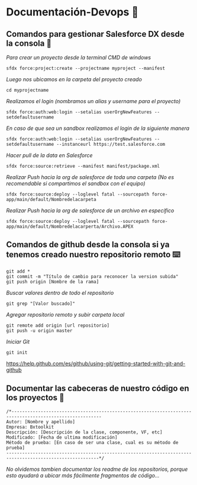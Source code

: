 #
# Documentación-Devops :beers:

## Comandos para gestionar Salesforce DX desde la consola 🚀

_Para crear un proyecto desde la terminal CMD de windows_ 
```
sfdx force:project:create --projectname myproject --manifest
```

_Luego nos ubicamos en la carpeta del proyecto creado_
```
cd myprojectname
```
_Realizamos el login (nombramos un alias y username para el proyecto)_
```
sfdx force:auth:web:login --setalias userOrgNewFeatures --setdefaultusername
```

_En caso de que sea un sandbox realizamos el login de la siguiente manera_
```
sfdx force:auth:web:login --setalias userOrgNewFeatures --setdefaultusername --instanceurl https://test.salesforce.com
```

_Hacer pull de la data en Salesforce_
```
sfdx force:source:retrieve --manifest manifest/package.xml
```

_Realizar Push hacia la org de salesforce de toda una carpeta (No es recomendable si compartimos el sandbox con el equipo)_
```
sfdx force:source:deploy --loglevel fatal --sourcepath force-app/main/default/Nombredelacarpeta
```

_Realizar Push hacia la org de salesforce de un archivo en específico_
```
sfdx force:source:deploy --loglevel fatal --sourcepath force-app/main/default/Nombredelacarperta/Archivo.APEX
```
##
## Comandos de github desde la consola si ya tenemos creado nuestro repositorio remoto ⌨️

```
git add *
git commit -m "Título de cambio para reconocer la version subida"
git push origin [Nombre de la rama]
```

_Buscar valores dentro de todo el repositorio_
```
git grep "[Valor buscado]"
```

_Agregar repositorio remoto y subir carpeta local_
```
git remote add origin [url repositorio]
git push -u origin master
```

_Iniciar Git_
```
git init
```
https://help.github.com/es/github/using-git/getting-started-with-git-and-github
##
## Documentar las cabeceras de nuestro código en los proyectos :space_invader:
```
/*--------------------------------------------------------------------------------------------------------
Autor: [Nombre y apellido]
Empresa: Bxtoolkit
Descripción: [Descripción de la clase, componente, VF, etc]
Modificado: [Fecha de ultima modificación]
Método de prueba: [En caso de ser una clase, cual es su método de prueba]
---------------------------------------------------------------------------------------------------------*/
```


_No olvidemos tambien documentar los readme de los repositorios, porque esto ayudará a ubicar más fácilmente fragmentos de código..._
